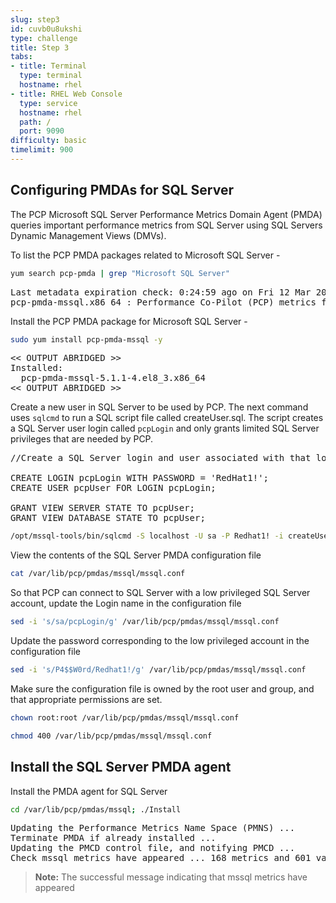 ```yaml
---
slug: step3
id: cuvb0u8ukshi
type: challenge
title: Step 3
tabs:
- title: Terminal
  type: terminal
  hostname: rhel
- title: RHEL Web Console
  type: service
  hostname: rhel
  path: /
  port: 9090
difficulty: basic
timelimit: 900
---
```

## Configuring PMDAs for SQL Server

The PCP Microsoft SQL Server Performance Metrics Domain Agent (PMDA) queries important performance metrics from SQL Server using SQL Servers Dynamic Management Views (DMVs).

To list the PCP PMDA packages related to Microsoft SQL Server -

```bash
yum search pcp-pmda | grep "Microsoft SQL Server"
```

<pre class="file">
Last metadata expiration check: 0:24:59 ago on Fri 12 Mar 2021 09:20:29 AM EST.
pcp-pmda-mssql.x86_64 : Performance Co-Pilot (PCP) metrics for Microsoft SQL Server
</pre>

Install the PCP PMDA package for Microsoft SQL Server -

```bash
sudo yum install pcp-pmda-mssql -y
```

<pre class="file">
<< OUTPUT ABRIDGED >>
Installed:
  pcp-pmda-mssql-5.1.1-4.el8_3.x86_64
<< OUTPUT ABRIDGED >>
</pre>

Create a new user in SQL Server to be used by PCP. The next command uses `sqlcmd` to run a SQL script file called createUser.sql. The script creates a SQL Server user login called `pcpLogin` and only grants limited SQL Server privileges that are needed by PCP.

<pre class="file">
//Create a SQL Server login and user associated with that login. Grant VIEW SERVER STATE AND VIEW DATABASE STATE permissions to the user

CREATE LOGIN pcpLogin WITH PASSWORD = 'RedHat1!';
CREATE USER pcpUser FOR LOGIN pcpLogin;

GRANT VIEW SERVER STATE TO pcpUser;
GRANT VIEW DATABASE STATE TO pcpUser;
</pre>

```bash
/opt/mssql-tools/bin/sqlcmd -S localhost -U sa -P Redhat1! -i createUser.sql
```

View the contents of the SQL Server PMDA configuration file

```bash
cat /var/lib/pcp/pmdas/mssql/mssql.conf
```

So that PCP can connect to SQL Server with a low privileged SQL Server account, update the Login name in the configuration file

```bash
sed -i 's/sa/pcpLogin/g' /var/lib/pcp/pmdas/mssql/mssql.conf
```

Update the password corresponding to the low privileged account in the configuration file

```bash
sed -i 's/P4$$W0rd/Redhat1!/g' /var/lib/pcp/pmdas/mssql/mssql.conf
```

Make sure the configuration file is owned by the root user and group, and that appropriate permissions are set.

```bash
chown root:root /var/lib/pcp/pmdas/mssql/mssql.conf
```

```bash
chmod 400 /var/lib/pcp/pmdas/mssql/mssql.conf
```

## Install the SQL Server PMDA agent

Install the PMDA agent for SQL Server

```bash
cd /var/lib/pcp/pmdas/mssql; ./Install
```

<pre class="file">
Updating the Performance Metrics Name Space (PMNS) ...
Terminate PMDA if already installed ...
Updating the PMCD control file, and notifying PMCD ...
Check mssql metrics have appeared ... 168 metrics and 601 values
</pre>

>**Note:** The successful message indicating that mssql metrics have appeared
